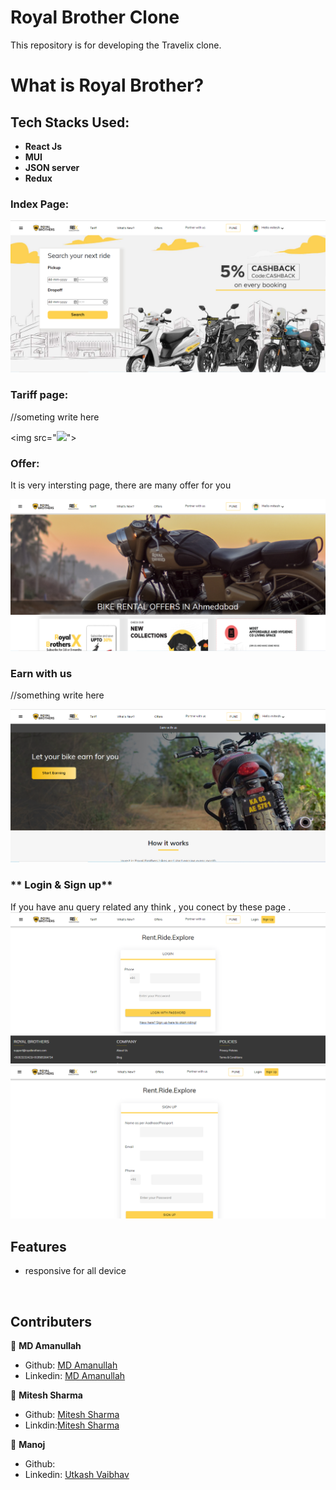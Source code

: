 # Royal Brother Clone
This repository is for developing the Travelix clone.





# What is Royal Brother?





## Tech Stacks Used:
 
- **React Js**
- **MUI**
- **JSON server**
- **Redux**


### **Index Page:**


<img src="src/Photo/Readme_Home.PNG">
<br>

### **Tariff page:**

//someting write here

<img src="<img src="src/Photo/Readme_Tariff.PNG">">
<br>

### **Offer:**

It is very intersting page, there are many offer for you

<img src="src/Photo/Readme_Offer.PNG">
<br>

### **Earn with us**

//something write here

<img src="src/Photo/Readme_Earn.PNG">
<br>

### ** Login & Sign up**

If you have anu query related any think , you conect by these page .
<img src="src/Photo/Readme_Login.PNG">
<img src="src/Photo/Readme_Sign.PNG">
<br>
## Features

* responsive for all device

<br>


## Contributers

 👤 **MD Amanullah**

- Github: [MD Amanullah](https://github.com/Amanullah21)
- Linkedin: [MD Amanullah](https://www.linkedin.com/in/Amanullah21)


👤 **Mitesh Sharma**

- Github: [Mitesh Sharma](https://github.com/ms00110011)
- Linkdin:[Mitesh Sharma](https://www.linkedin.com/in/miteshsharma1/)

👤 **Manoj**

- Github: [](https://github.com/amnishad0512)
- Linkedin: [Utkash Vaibhav](https://www.linkedin.com/in/amnishad0512/)

